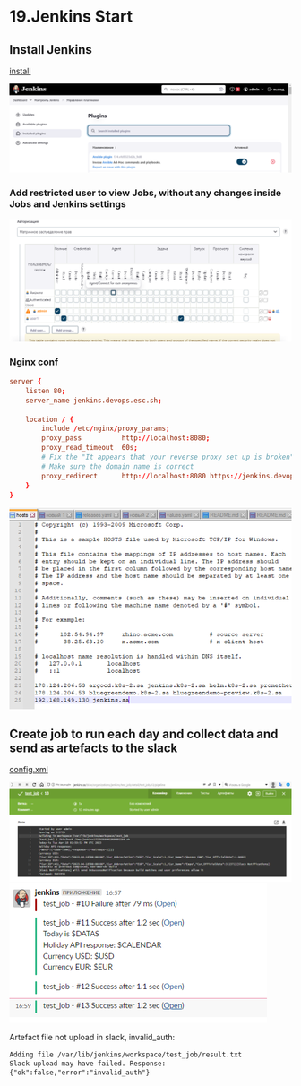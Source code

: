 # 19.Jenkins Start

## Install Jenkins

[install](install/script.sh)

![install.png](install.png)

### Add restricted user to view Jobs, without any changes inside Jobs and Jenkins settings

![user.png](user.png)

### Nginx conf

```conf
server {
    listen 80;
    server_name jenkins.devops.esc.sh;

	location / {
		include /etc/nginx/proxy_params;
		proxy_pass          http://localhost:8080;
		proxy_read_timeout  60s;
        # Fix the "It appears that your reverse proxy set up is broken" error.
        # Make sure the domain name is correct
		proxy_redirect      http://localhost:8080 https://jenkins.devops.esc.sh;
	}
}
```

![conf.png](conf.png)

## Create job to run each day and collect data and send as artefacts to the slack

[config.xml](config.xml)

![job.png](job.png)
![slack.png](slack.png)

Artefact file not upload in slack, invalid_auth:
```log
Adding file /var/lib/jenkins/workspace/test_job/result.txt
Slack upload may have failed. Response: {"ok":false,"error":"invalid_auth"}
```
